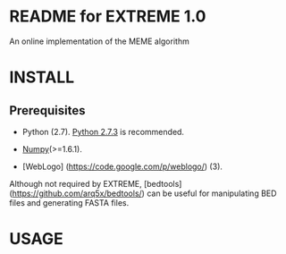 README for EXTREME 1.0
========================

An online implementation of the MEME algorithm


INSTALL
=======

Prerequisites
-------------
* Python (2.7). [Python 2.7.3](http://www.python.org/download/releases/2.7.3/) is recommended.

* [Numpy](http://www.numpy.org/)(>=1.6.1).

* [WebLogo] (https://code.google.com/p/weblogo/) (3).


Although not required by EXTREME, [bedtools] (https://github.com/arq5x/bedtools/) can be useful for manipulating BED 
files and generating FASTA files.

USAGE
=====
